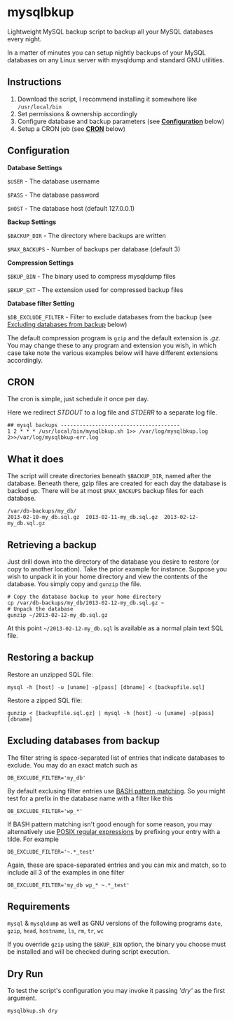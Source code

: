 mysqlbkup
=========

Lightweight MySQL backup script to backup all your MySQL databases every night.

In a matter of minutes you can setup nightly backups of your MySQL databases on
any Linux server with mysqldump and standard GNU utilities.

Instructions
------------
1. Download the script, I recommend installing it somewhere like `/usr/local/bin`
2. Set permissions & ownership accordingly
3. Configure database and backup parameters (see **[Configuration](https://github.com/quickshiftin/mysqlbkup/edit/master/README.md#configuration)** below)
4. Setup a CRON job (see **[CRON](https://github.com/quickshiftin/mysqlbkup/edit/master/README.md#cron)** below)

Configuration
-------------
**Database Settings**

`$USER` - The database username

`$PASS` - The database password

`$HOST` - The database host (default 127.0.0.1)

**Backup Settings**

`$BACKUP_DIR`  - The directory where backups are written

`$MAX_BACKUPS` - Number of backups per database (default 3)

**Compression Settings**

`$BKUP_BIN` - The binary used to compress mysqldump files

`$BKUP_EXT` - The extension used for compressed backup files

**Database filter Setting**

`$DB_EXCLUDE_FILTER` - Filter to exclude databases from the backup (see [Excluding databases from backup](https://github.com/quickshiftin/mysqlbkup/edit/master/README.md#user-content-excluding-databases-from-backup) below)

The default compression program is `gzip` and the default extension is _.gz_.
You may change these to any program and extension you wish, in which case take note the various examples below will have different extensions accordingly.

CRON
----
The cron is simple, just schedule it once per day.

Here we redirect *STDOUT* to a log file and *STDERR* to a separate log file.

    ## mysql backups --------------------------------------
    1 2 * * * /usr/local/bin/mysqlbkup.sh 1>> /var/log/mysqlbkup.log 2>>/var/log/mysqlbkup-err.log
    
What it does
------------
The script will create directories beneath `$BACKUP_DIR`, named after the database.
Beneath there, gzip files are created for each day the database is backed up.  There
will be at most `$MAX_BACKUPS` backup files for each database.

    /var/db-backups/my_db/
    2013-02-10-my_db.sql.gz  2013-02-11-my_db.sql.gz  2013-02-12-my_db.sql.gz

Retrieving a backup
-------------------
Just drill down into the directory of the database you desire to restore
(or copy to another location). Take the prior example for instance. Suppose you wish to
unpack it in your home directory and view the contents of the database. You simply copy
and `gunzip` the file.

    # Copy the database backup to your home directory
    cp /var/db-backups/my_db/2013-02-12-my_db.sql.gz ~
    # Unpack the database
    gunzip ~/2013-02-12-my_db.sql.gz

At this point `~/2013-02-12-my_db.sql` is available as a normal plain text SQL file.

Restoring a backup
------------------
Restore an unzipped SQL file:

    mysql -h [host] -u [uname] -p[pass] [dbname] < [backupfile.sql]

Restore a zipped SQL file:

    gunzip < [backupfile.sql.gz] | mysql -h [host] -u [uname] -p[pass] [dbname]
    
Excluding databases from backup
-------------------------------
The filter string is space-separated list of entries that indicate databases to exclude. You may do an exact match such as
```
DB_EXCLUDE_FILTER='my_db'
```
By default exclusing filter entries use [BASH pattern matching](http://www.gnu.org/software/bash/manual/bash.html#Pattern-Matching). So you might test for a prefix in the database name with a filter like this
```
DB_EXCLUDE_FILTER='wp_*'
```
If BASH pattern matching isn't good enough for some reason, you may alternatively use [POSIX regular expressions](http://www.regular-expressions.info/posix.html) by prefixing your entry with a tilde. For example
```
DB_EXCLUDE_FILTER='~.*_test'
```
Again, these are space-separated entries and you can mix and match, so to include all 3 of the examples in one filter
```
DB_EXCLUDE_FILTER='my_db wp_* ~.*_test'
```

Requirements
------------
`mysql` & `mysqldump` as well as GNU versions of the following programs
`date`, `gzip`, `head`, `hostname`, `ls`, `rm`, `tr`, `wc`

If you override `gzip` using the `$BKUP_BIN` option, the binary you choose must be installed and will be checked during script execution.

Dry Run
-------
To test the script's configuration you may invoke it passing _'dry'_ as the first argument.
```
mysqlbkup.sh dry
```
